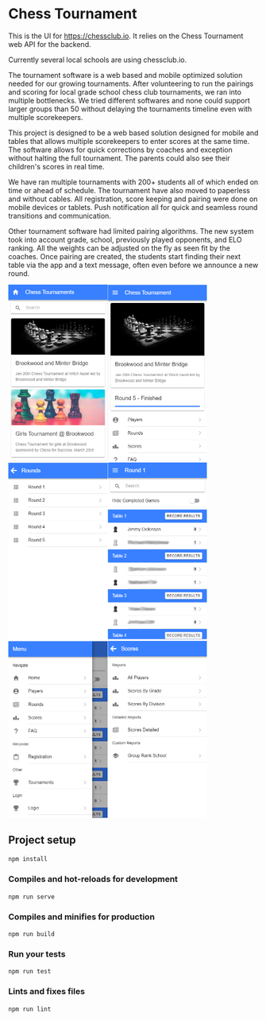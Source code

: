 # Chess Tournament

This is the UI for https://chessclub.io.  It relies on the Chess Tournament web API for the backend.  

Currently several local schools are using chessclub.io.

The tournament software is a web based and mobile optimized solution needed for our growing tournaments. After volunteering to run the pairings and scoring for local grade school chess club tournaments, we ran into multiple bottlenecks.  We tried different softwares and none could support larger groups than 50 without delaying the tournaments timeline even with multiple scorekeepers.  

This project is designed to be a web based solution designed for mobile and tables that allows multiple scorekeepers to enter scores at the same time.  The software allows for quick corrections by coaches and exception without halting the full tournament.  The parents could also see their children's scores in real time.  

We have ran multiple tournaments with 200+ students all of which ended on time or ahead of schedule. The tournament have also moved to paperless and without cables. All registration, score keeping and pairing were done on mobile devices or tablets.  Push notification all for quick and seamless round transitions and communication.

Other tournament software had limited pairing algorithms.  The new system took into account grade, school, previously played opponents, and ELO ranking. All the weights can be adjusted on the fly as seen fit by the coaches. Once pairing are created, the students start finding their next table via the app and a text message, often even before we announce a new round.


<img src="./screenshots/Tournaments.png" alt="Tournaments" width="200"/><img src="./screenshots/TournamentPage.png" alt="Tournament" width="200"/><img src="./screenshots/RoundsPage.png" alt="RoundsPage" width="200"/><img src="./screenshots/RoundPage.png" alt="RoundPage" width="200"/><img src="./screenshots/Menu.png" alt="Menu" width="200"/><img src="./screenshots/Reports.png" alt="Reports" width="200"/>


## Project setup
```
npm install
```

### Compiles and hot-reloads for development
```
npm run serve
```

### Compiles and minifies for production
```
npm run build
```

### Run your tests
```
npm run test
```

### Lints and fixes files
```
npm run lint
```

